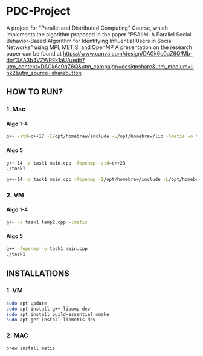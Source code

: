 # PDC-Project
A project for "Parallel and Distributed Computing" Course, which implements the algorithm proposed in the paper "PSAIIM: A Parallel Social Behavior-Based Algorithm for Identifying Influential Users in Social Networks" using MPI, METIS, and OpenMP
A presentation on the research paper can be found at https://www.canva.com/design/DAGk6c0qZ6Q/Mb-doY3AA3b4VZWPEk1aUA/edit?utm_content=DAGk6c0qZ6Q&utm_campaign=designshare&utm_medium=link2&utm_source=sharebutton

## HOW TO RUN?
### 1. Mac
#### Algo 1-4
```sh
g++ -std=c++17 -I/opt/homebrew/include -L/opt/homebrew/lib -lmetis -o task1 temp2.cpp
```

#### Algo 5
```sh
g++-14 -o task1 main.cpp -fopenmp -std=c++23
./task1
```

```sh
g++-14 -o task1 main.cpp -fopenmp -I/opt/homebrew/include -L/opt/homebrew/lib -lmetis -std=c++23
```

### 2. VM
#### Algo 1-4
```sh
g++ -o task1 temp2.cpp -lmetis
```

#### Algo 5
```sh
g++ -fopenmp -o task1 main.cpp
./task1
```

## INSTALLATIONS
### 1. VM
```sh
sudo apt update
sudo apt install g++ libomp-dev
sudo apt install build-essential cmake
sudo apt-get install libmetis-dev
```

### 2. MAC
```sh
brew install metis
```


